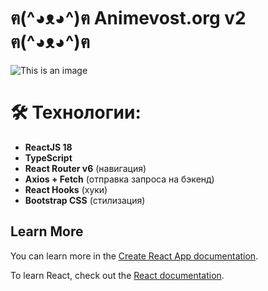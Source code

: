 # ฅ(^◕ᴥ◕^)ฅ Animevost.org v2 ฅ(^◕ᴥ◕^)ฅ

![This is an image](https://imgur.com/dJek7Hj)

# 🛠 Технологии:

- **ReactJS 18**
- **TypeScript**
- **React Router v6** (навигация)
- **Axios + Fetch** (отправка запроса на бэкенд)
- **React Hooks** (хуки)
- **Bootstrap CSS** (стилизация)

## Learn More

You can learn more in the [Create React App documentation](https://facebook.github.io/create-react-app/docs/getting-started).

To learn React, check out the [React documentation](https://reactjs.org/).
